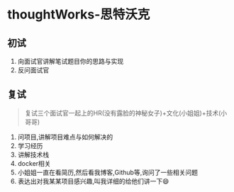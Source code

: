 # thoughtWorks-思特沃克

## 初试
1. 向面试官讲解笔试题目你的思路与实现
2. 反问面试官

## 复试
>复试三个面试官一起上的HR(没有露脸的神秘女子)+文化(小姐姐)+技术(小哥哥)
1. 问项目,讲解项目难点与如何解决的
2. 学习经历
3. 讲解技术栈
4. docker相关
5. 小姐姐一直在看简历,然后看我博客,Github等,询问了一些相关问题
6. 表达出对我某某项目感兴趣,叫我详细的给他们讲一下:smile:

<comment/>
<tongji/>